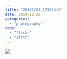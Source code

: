 ```yaml
---
title: "20141223_173454~2"
date: 2014-12-26
categories: 
  - "photography"
tags: 
  - "flickr"
  - "ifttt"
---
```


![](https://farm8.staticflickr.com/7558/15926825398_7a580c9db4_b.jpg)
